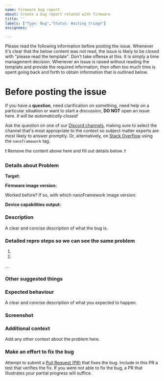 ```yaml
---
name: Firmware bug report
about: Create a bug report related with firmware
title: ''
labels: ["Type: Bug","Status: Waiting triage"]
assignees: ''

---
```


Please read the following information before posting the issue. Whenever it's clear that the below content was not read, the issue is likely to be closed with "please read the template". Don't take offense at this. It is simply a time management decision. Whenever an issue is raised without reading the template and provide the required information, then often too much time is spent going back and forth to obtain information that is outlined below.

# **Before posting the issue**

If you have a **question**, need clarification on something, need help on a particular situation or want to start a discussion, **DO NOT** open an issue here. _It will be automatically closed!_ 

Ask the question on one of our [Discord channels](https://discordapp.com/invite/gCyBu8T), making sure to select the channel that's most appropriate to the context so subject matter experts are most likely to answer promptly. 
Or, alternatively, on [Stack Overflow](https://stackoverflow.com/questions/tagged/nanoframework) using the `nanoframework` tag. 

:exclamation: Remove the content above here and fill out details below. :exclamation:

### Details about Problem

**Target:**

**Firmware image version:**

Worked before? If so, with which nanoFramework image version:

**Device capabilities output<!--(if relevant)-->:**

### Description

A clear and concise description of what the bug is.

### Detailed repro steps so we can see the same problem

1.

2.

...

### Other suggested things
<!-- if applicable/relevant -->

### Expected behaviour

A clear and concise description of what you expected to happen.

### Screenshot
<!-- if applicable/relevant -->
<!--Very helpful if you send along a few screenshots to help visualize the issue!-->

### Additional context

Add any other context about the problem here.

### Make an effort to fix the bug

Attempt to submit a [Pull Request (PR)](https://help.github.com/articles/about-pull-requests/) that fixes the bug. Include in this PR a test that verifies the fix. If you were not able to fix the bug, a PR that illustrates your partial progress will suffice.

<!-- bug-report-fw-tag DO NOT REMOVE -->
